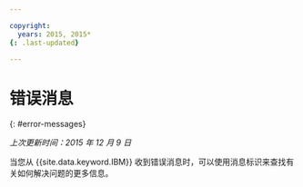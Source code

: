 ```yaml
---

copyright:
  years: 2015, 2015*
{: .last-updated}

---
```



# 错误消息
{: #error-messages}

*上次更新时间：2015 年 12 月 9 日*

当您从 {{site.data.keyword.IBM}} 收到错误消息时，可以使用消息标识来查找有关如何解决问题的更多信息。 

